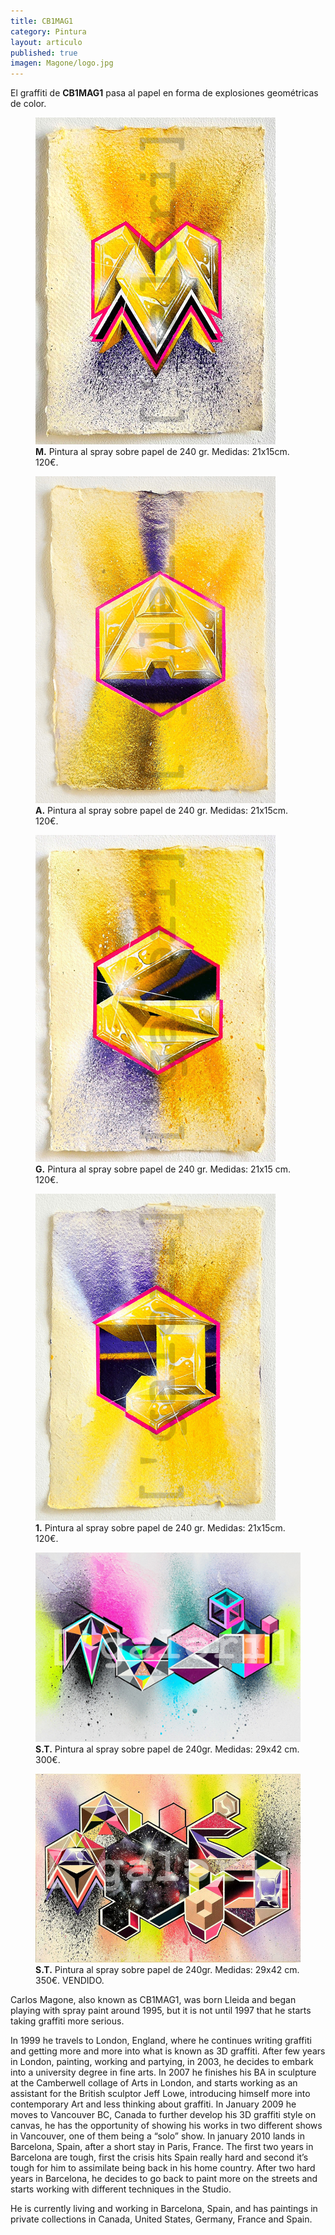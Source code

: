 ```yaml
---
title: CB1MAG1
category: Pintura
layout: articulo
published: true
imagen: Magone/logo.jpg
---
```

El graffiti de **CB1MAG1** pasa al papel en forma de explosiones geométricas de color. 

<div class="figure-group">
<figure>
	<a href="/images/Magone/M.jpg"><img src="/images/Magone/M.jpg" alt="Graffiti. Pintura al spray CB1MAG1"></a>
	<figcaption><b>M.</b>
Pintura al spray sobre papel de 240 gr.
Medidas: 21x15cm. 120€.</figcaption>
</figure>


<figure>
	<a href="/images/Magone/TRÍPTICO2.jpg"><img src="/images/Magone/TRÍPTICO2.jpg" alt="Graffiti. Pintura al spray CB1MAG1"></a>
	<figcaption><b>A.</b>
Pintura al spray sobre papel de 240 gr.
Medidas: 21x15cm. 120€.</figcaption>
</figure>
</div>

<div class="figure-group">
<figure>
	<a href="/images/Magone/TRÍPTICO1.jpg"><img src="/images/Magone/TRÍPTICO1.jpg" alt="Graffiti. Pintura al spray CB1MAG1"></a>
	<figcaption><b>G.</b>
Pintura al spray sobre papel de 240 gr.
Medidas: 21x15 cm. 120€. </figcaption>
</figure>

<figure>
	<a href="/images/Magone/TRÍPTICO3.jpg"><img src="/images/Magone/TRÍPTICO3.jpg" alt="Graffiti. Pintura al spray CB1MAG1"></a>
	<figcaption><b>1.</b>
Pintura al spray sobre papel de 240 gr.
Medidas: 21x15cm. 120€.</figcaption>
</figure>
</div>

<div class="figure-group">
<figure>
	<a href="/images/Magone/MAG1.jpg"><img src="/images/Magone/MAG1.jpg" alt="Graffiti. Pintura al spray CB1MAG1"></a>
	<figcaption><b>S.T.</b>
Pintura al spray sobre papel de 240gr.
Medidas: 29x42 cm. 300€.</figcaption>
</figure>

<figure>
	<a href="/images/Magone/MAG2.jpg"><img src="/images/Magone/MAG2.jpg" alt="Graffiti. Pintura al spray CB1MAG1"></a>
	<figcaption><b>S.T.</b>
Pintura al spray sobre papel de 240gr.
Medidas: 29x42 cm. 350€. VENDIDO.</figcaption>
</figure>
</div>

Carlos Magone, also known as CB1MAG1, was born Lleida and began playing with spray paint around 1995, but it is not until 1997 that he starts taking graffiti more serious. 

In 1999 he travels to London, England, where he continues writing graffiti and getting more and more into what is known as 3D graffiti. After few years in London, painting, working and partying, in 2003, he decides to embark into a university degree in fine arts. In 2007 he finishes his BA in sculpture at the Camberwell collage of Arts in London, and starts working as an assistant for the British sculptor Jeff Lowe, introducing himself more into contemporary Art and less thinking about graffiti. In January 2009 he moves to Vancouver BC, Canada to further develop his 3D graffiti style on canvas, he has the opportunity of showing his works in two different shows in Vancouver, one of them being a “solo” show. In january 2010 lands in Barcelona, Spain, after a short stay in Paris, France. The first two years in Barcelona are tough, first the crisis hits Spain really hard and second it’s tough for him to assimilate being back in his home country. After two hard years in Barcelona, he decides to go back to paint more on the streets and starts working with different techniques in the Studio.

He is currently living and working in Barcelona, Spain, and has paintings in private collections in Canada, United States, Germany, France and Spain.





